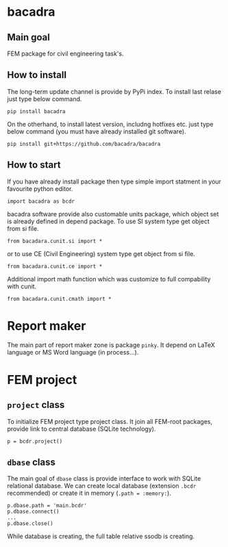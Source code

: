 # bacadra

## Main goal

FEM package for civil engineering task's.


## How to install

The long-term update channel is provide by PyPi index. To install last relase just type below command.
~~~
pip install bacadra
~~~

On the otherhand, to install latest version, includng hotfixes etc. just type below command (you must have already installed git software).
~~~
pip install git+https://github.com/bacadra/bacadra
~~~


## How to start

If you have already install package then type simple import statment in your favourite python editor.
~~~
import bacadra as bcdr
~~~

bacadra software provide also customable units package, which object set is already defined in depend package. To use SI system type get object from si file.

~~~
from bacadara.cunit.si import *
~~~

or to use CE (Civil Engineering) system type get object from si file.

~~~
from bacadara.cunit.ce import *
~~~

Additional import math function which was customize to full compability with cunit.

~~~
from bacadara.cunit.cmath import *
~~~


# Report maker

The main part of report maker zone is package `pinky`. It depend on LaTeX language or MS Word language (in process...).


# FEM project

## `project` class
To initialize FEM project type project class. It join all FEM-root packages, provide link to central database (SQLite technology).

~~~
p = bcdr.project()
~~~

## `dbase` class

The main goal of `dbase` class is provide interface to work with SQLite relational database. We can create local database (extension `.bcdr` recommended) or create it in memory (`.path = :memory:`).

~~~
p.dbase.path = 'main.bcdr'
p.dbase.connect()
...
p.dbase.close()
~~~

While database is creating, the full table relative ssodb is creating.
